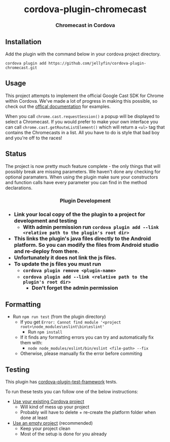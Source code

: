 <h1 align="center">cordova-plugin-chromecast</h1>
<h3 align="center">Chromecast in Cordova</h3>

## Installation
Add the plugin with the command below in your cordova project directory.

```
cordova plugin add https://github.com/jellyfin/cordova-plugin-chromecast.git
```

## Usage

This project attempts to implement the official Google Cast SDK for Chrome within Cordova. We've made a lot of progress in making this possible, so check out the [offical documentation](https://developers.google.com/cast/docs/chrome_sender) for examples.

When you call `chrome.cast.requestSession()` a popup will be displayed to select a Chromecast. If you would prefer to make your own interface you can call `chrome.cast.getRouteListElement()` which will return a `<ul>` tag that contains the Chromecasts in a list. All you have to do is style that bad boy and you're off to the races!

## Status

The project is now pretty much feature complete - the only things that will possibly break are missing parameters. We haven't done any checking for optional paramaters. When using the plugin make sure your constructors and function calls have every parameter you can find in the method declarations.

<h3 align="center">Plugin Development<h3>

* Link your local copy of the the plugin to a project for development and testing
  * With admin permission run `cordova plugin add --link <relative path to the plugin's root dir>`
* This links the plugin's **java** files directly to the Android platform.  So you can modify the files from Android studio and re-deploy from there.
* Unfortunately it does **not** link the js files.
* To update the js files you must run
    * `cordova plugin remove <plugin-name>`
    * `cordova plugin add --link <relative path to the plugin's root dir>`
        * Don't forget the admin permission

## Formatting

* Run `npm run test` (from the plugin directory)
  * If you get `Error: Cannot find module '<project root>\node_modules\eslint\bin\eslint'`
    * Run `npm install`
  * If it finds any formatting errors you can try and automatically fix them with:
    * `node node_modules/eslint/bin/eslint <file-path> --fix`
  * Otherwise, please manually fix the error before commiting

## Testing

This plugin has [cordova-plugin-test-framework](https://github.com/apache/cordova-plugin-test-framework) tests.

To run these tests you can follow one of the below instructions:

* [Use your existing Cordova project](https://github.com/apache/cordova-plugin-test-framework)
  * Will kind of mess up your project
  * Probably will have to delete + re-create the platform folder when done at least
* [Use an empty project](https://github.com/miloproductionsinc/cordova-plugin-test-project) (recommended)
  * Keep your project clean
  * Most of the setup is done for you already



